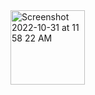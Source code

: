 <img width="119" alt="Screenshot 2022-10-31 at 11 58 22 AM" src="https://user-images.githubusercontent.com/92196450/198945203-588df219-7345-4e4d-835d-3dcf56daaf00.png">
